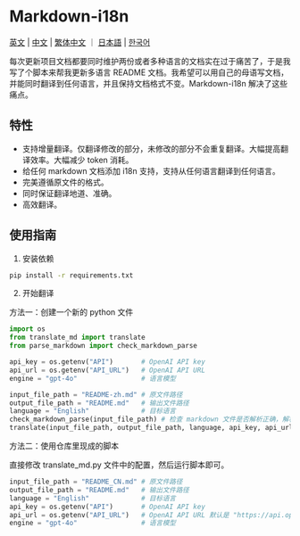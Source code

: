 # Markdown-i18n

[英文](README.md) | [中文](README_CN.md) | [繁体中文](README_zh-hant.md) ｜ [日本語](README_ja.md) | [한국어](README_ko.md)

每次更新项目文档都要同时维护两份或者多种语言的文档实在过于痛苦了，于是我写了个脚本来帮我更新多语言 README 文档。我希望可以用自己的母语写文档，并能同时翻译到任何语言，并且保持文档格式不变。Markdown-i18n 解决了这些痛点。

## 特性

- 支持增量翻译。仅翻译修改的部分，未修改的部分不会重复翻译。大幅提高翻译效率。大幅减少 token 消耗。
- 给任何 markdown 文档添加 i18n 支持，支持从任何语言翻译到任何语言。
- 完美遵循原文件的格式。
- 同时保证翻译地道、准确。
- 高效翻译。

## 使用指南

1. 安装依赖

```bash
pip install -r requirements.txt
```

2. 开始翻译

方法一：创建一个新的 python 文件

```python
import os
from translate_md import translate
from parse_markdown import check_markdown_parse

api_key = os.getenv("API")       # OpenAI API key
api_url = os.getenv("API_URL")   # OpenAI API URL
engine = "gpt-4o"                # 语言模型

input_file_path = "README-zh.md" # 原文件路径
output_file_path = "README.md"   # 输出文件路径
language = "English"             # 目标语言
check_markdown_parse(input_file_path) # 检查 markdown 文件是否解析正确，解析正确就可以翻译，如果报错需要联系作者修复。这一步不是必要的，只是为了保证翻译的格式准确性。
translate(input_file_path, output_file_path, language, api_key, api_url, engine) # 翻译原markdown文件到目标语言并保存到输出文件
```

方法二：使用仓库里现成的脚本

直接修改 translate_md.py 文件中的配置，然后运行脚本即可。

```python
input_file_path = "README_CN.md" # 原文件路径
output_file_path = "README.md"   # 输出文件路径
language = "English"             # 目标语言
api_key = os.getenv("API")       # OpenAI API key
api_url = os.getenv("API_URL")   # OpenAI API URL 默认是 "https://api.openai.com/v1/chat/completions"
engine = "gpt-4o"                # 语言模型
```